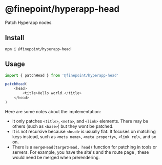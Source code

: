 # @finepoint/hyperapp-head

Patch Hyperapp <head> nodes.

## Install

```
npm i @finepoint/hyperapp-head
```

## Usage

```js
import { patchHead } from '@finepoint/hyperapp-head'

patchHead(
    <head>
        <title>Hello world.</title>
    </head>
)
```

Here are some notes about the implementation:

- It only patches `<title>`, `<meta>`, and `<link>` elements. There may be others (such as `<base>`) but they wont be patched.
- It is not recursive because `<head>` is usually flat. It focuses on matching keys instead, such as `<meta name>`, `<meta property>`, `<link rel>`, and so on.
- There is a `mergeHead(targetHead, head)` function for patching in tools or servers. For example, you have the site's <head> and the route page <head>, these would need be merged when prerendering.